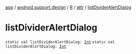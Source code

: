 [app](../../../index.md) / [android.support.design](../../index.md) / [R](../index.md) / [attr](index.md) / [listDividerAlertDialog](.)

# listDividerAlertDialog

`static val listDividerAlertDialog: `[`Int`](https://kotlinlang.org/api/latest/jvm/stdlib/kotlin/-int/index.html)
`static val listDividerAlertDialog: `[`Int`](https://kotlinlang.org/api/latest/jvm/stdlib/kotlin/-int/index.html)